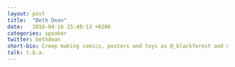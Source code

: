 ```yaml
---
layout: post
title:  "Beth Dean"
date:   2016-04-16 15:40:13 +0200
categories: speaker
twitter: bethdean
short-bio: Creep making comics, posters and toys as @_blackforest and designing @ Facebook. Liking all your dog pics. Prolific hiker.
talk: t.b.a.
---
```

